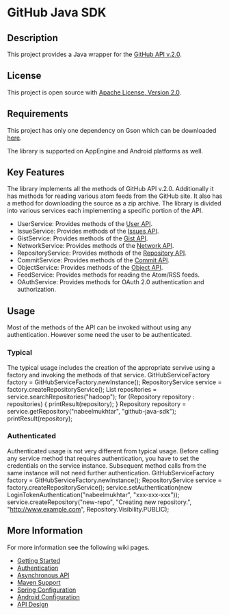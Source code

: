 # GitHub Java SDK
## Description
This project provides a Java wrapper for the [GitHub API v.2.0](http://develop.github.com/).
 
## License
This project is open source with [Apache License, Version 2.0](http://www.apache.org/licenses/LICENSE-2.0.html).
 
## Requirements
This project has only one dependency on Gson which can be downloaded [here](http://code.google.com/p/google-gson/).

The library is supported on AppEngine and Android platforms as well.
 
## Key Features
The library implements all the methods of GitHub API v.2.0. Additionally it has methods for reading various atom feeds from the GitHub site. It also has a method for downloading the source as a zip archive.
The library is divided into various services each implementing a specific portion of the API.

* UserService: Provides methods of the [User API](http://develop.github.com/p/users.html).
* IssueService: Provides methods of the [Issues API](http://develop.github.com/p/issues.html).
* GistService: Provides methods of the [Gist API](http://develop.github.com/p/gist.html).
* NetworkService: Provides methods of the [Network API](http://develop.github.com/p/network.html).
* RepositoryService: Provides methods of the [Repository API](http://develop.github.com/p/repo.html).
* CommitService: Provides methods of the [Commit API](http://develop.github.com/p/commits.html).
* ObjectService: Provides methods of the [Object API](http://develop.github.com/p/object.html).
* FeedService: Provides methods for reading the Atom/RSS feeds.
* OAuthService: Provides methods for OAuth 2.0 authentication and authorization.

 
## Usage
Most of the methods of the API can be invoked without using any authentication. However some need the user to be authenticated.
### Typical
The typical usage includes the creation of the appropriate servive using a factory and invoking the methods of that service.
	GitHubServiceFactory factory = GitHubServiceFactory.newInstance();
	RepositoryService service = factory.createRepositoryService();
	List<Repository> repositories = service.searchRepositories("hadoop");
	for (Repository repository : repositories) {
		printResult(repository);
	}
	Repository repository = service.getRepository("nabeelmukhtar", "github-java-sdk");
	printResult(repository);
### Authenticated
Authenticated usage is not very different from typical usage. Before calling any service method that requires authentication, you have to set the credentials on the service instance. Subsequent method calls from the same instance will not need further authentication.
	GitHubServiceFactory factory = GitHubServiceFactory.newInstance();
	RepositoryService service = factory.createRepositoryService();
	service.setAuthentication(new LoginTokenAuthentication("nabeelmukhtar", "xxx-xxx-xxx"));
	service.createRepository("new-repo", "Creating new repository.", "http://www.example.com", Repository.Visibility.PUBLIC);
## More Information
For more information see the following wiki pages.

* [Getting Started](http://wiki.github.com/nabeelmukhtar/github-java-sdk/getting-started)
* [Authentication](http://wiki.github.com/nabeelmukhtar/github-java-sdk/authentication)
* [Asynchronous API](http://wiki.github.com/nabeelmukhtar/github-java-sdk/asynchronous-api)
* [Maven Support](http://wiki.github.com/nabeelmukhtar/github-java-sdk/maven-support)
* [Spring Configuration](http://wiki.github.com/nabeelmukhtar/github-java-sdk/spring-configuration)
* [Android Configuration](http://wiki.github.com/nabeelmukhtar/github-java-sdk/android-configuration)
* [API Design](http://wiki.github.com/nabeelmukhtar/github-java-sdk/api-design)
